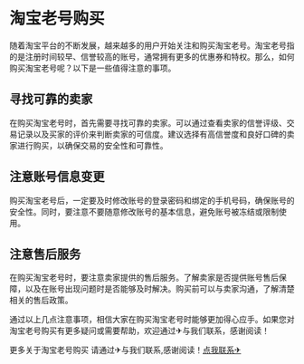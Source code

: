 # 淘宝老号购买

随着淘宝平台的不断发展，越来越多的用户开始关注和购买淘宝老号。淘宝老号指的是注册时间较早、信誉较高的账号，通常拥有更多的优惠券和特权。那么，如何购买淘宝老号呢？以下是一些值得注意的事项。

## 寻找可靠的卖家

在购买淘宝老号时，首先需要寻找可靠的卖家。可以通过查看卖家的信誉评级、交易记录以及买家的评价来判断卖家的可信度。建议选择有高信誉度和良好口碑的卖家进行购买，以确保交易的安全性和可靠性。

## 注意账号信息变更

购买淘宝老号后，一定要及时修改账号的登录密码和绑定的手机号码，确保账号的安全性。同时，要注意不要随意修改账号的基本信息，避免账号被冻结或限制使用。

## 注意售后服务

在购买淘宝老号时，要注意卖家提供的售后服务。了解卖家是否提供账号售后保障，以及在账号出现问题时是否能够及时解决。购买前可以与卖家沟通，了解清楚相关的售后政策。

通过以上几点注意事项，相信大家在购买淘宝老号时能够更加得心应手。如果您对淘宝老号购买有更多疑问或需要帮助，欢迎通过✈与我们联系，感谢阅读！

更多关于淘宝老号购买 请通过✈与我们联系,感谢阅读！[点我联系✈](https://ad.G208.com)